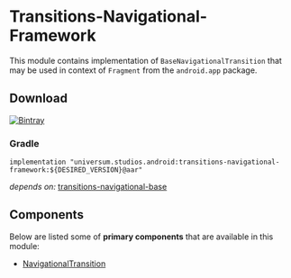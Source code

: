 Transitions-Navigational-Framework
===============

This module contains implementation of `BaseNavigationalTransition` that may be used in context
of `Fragment` from the `android.app` package.

## Download ##
[![Bintray](https://api.bintray.com/packages/universum-studios/android/universum.studios.android%3Atransitions/images/download.svg)](https://bintray.com/universum-studios/android/universum.studios.android%3Atransitions/_latestVersion)

### Gradle ###

    implementation "universum.studios.android:transitions-navigational-framework:${DESIRED_VERSION}@aar"

_depends on:_
[transitions-navigational-base](https://github.com/universum-studios/android_transitions/tree/master/library-navigational-base)

## Components ##

Below are listed some of **primary components** that are available in this module:

- [NavigationalTransition](https://github.com/universum-studios/android_transitions/blob/master/library-navigational-framework/src/main/java/universum/studios/android/transition/NavigationalTransition.java)
